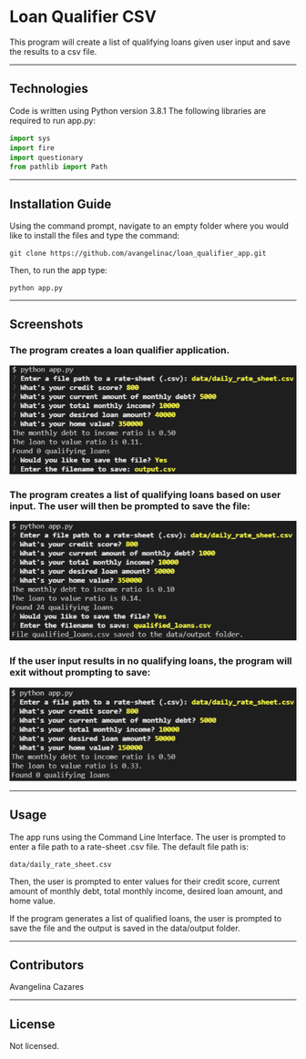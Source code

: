# Loan Qualifier CSV

This program will create a list of qualifying loans given user input and save the results to a csv file.

---

## Technologies

Code is written using Python version 3.8.1
The following libraries are required to run app.py:

```python
import sys
import fire
import questionary
from pathlib import Path
```

---

## Installation Guide

Using the command prompt, navigate to an empty folder where you would like to install the files and type the command:

```
git clone https://github.com/avangelinac/loan_qualifier_app.git
```
Then, to run the app type:
```
python app.py
```

---

## Screenshots

### The program creates a loan qualifier application. 


![Example Input](images/loan_qualifier_app_ex.png)

### The program creates a list of qualifying loans based on user input. The user will then be prompted to save the file:


![Example Input](images/ex_output_2.png)

### If the user input results in no qualifying loans, the program will exit without prompting to save:


![Example Input](images/ex_output_1.png)


---

## Usage

The app runs using the Command Line Interface. The user is prompted to enter a file path to a rate-sheet .csv file. The default file path is:
```
data/daily_rate_sheet.csv
```
Then, the user is prompted to enter values for their credit score, current amount of monthly debt, total monthly income, desired loan amount, and home value.

If the program generates a list of qualified loans, the user is prompted to save the file and the output is saved in the data/output folder.

---

## Contributors

Avangelina Cazares

---

## License

Not licensed. 
